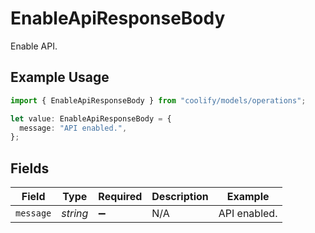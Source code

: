 # EnableApiResponseBody

Enable API.

## Example Usage

```typescript
import { EnableApiResponseBody } from "coolify/models/operations";

let value: EnableApiResponseBody = {
  message: "API enabled.",
};
```

## Fields

| Field              | Type               | Required           | Description        | Example            |
| ------------------ | ------------------ | ------------------ | ------------------ | ------------------ |
| `message`          | *string*           | :heavy_minus_sign: | N/A                | API enabled.       |